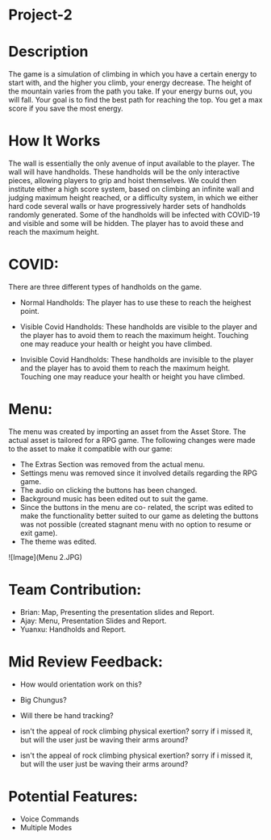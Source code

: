 # Project-2

# Description
The game is a simulation of climbing in which you have a certain energy to start with, and the higher you climb, your energy decrease. The height of the mountain varies from the path you take. If your energy burns out, you will fall. Your goal is to find the best path for reaching the top. You get a max score if you save the most energy.

# How It Works
The wall is essentially the only avenue of input available to the player. The wall will have handholds. These handholds will be the only interactive pieces, allowing players to grip and hoist themselves. We could then institute either a high score system, based on climbing an infinite wall and judging maximum height reached, or a difficulty system, in which we either hard code several walls or have progressively harder sets of handholds randomly generated. Some of the handholds will be infected with COVID-19 and visible and some will be hidden. The player has to avoid these and reach the maximum height.

# COVID:
There are three different types of handholds on the game. 

- Normal Handholds: 
The player has to use these to reach the heighest point. 

- Visible Covid Handholds:
These handholds are visible to the player and the player has to avoid them to reach the maximum height. Touching one may readuce your health or height you have climbed. 

- Invisible Covid Handholds:
These handholds are invisible to the player and the player has to avoid them to reach the maximum height. Touching one may readuce your health or height you have climbed. 

# Menu:

The menu was created by importing an asset from the Asset Store. The actual asset is tailored for a RPG game. The following changes were made to the asset to make it compatible with our game: 

- The Extras Section was removed from the actual menu. 
- Settings menu was removed since it involved details regarding the RPG game. 
- The audio on clicking the buttons has been changed. 
- Background music has been edited out to suit the game. 
- Since the buttons in the menu are co- related, the script was edited to make the functionality better suited to our game as deleting the buttons was not possible (created stagnant menu with no option to resume or exit game).
- The theme was edited.

![Image](Menu 2.JPG)

# Team Contribution:

- Brian: Map, Presenting the presentation slides and Report.  
- Ajay: Menu, Presentation Slides and Report. 
- Yuanxu: Handholds and Report. 

# Mid Review Feedback:

- How would orientation work on this?

- Big Chungus?

- Will there be hand tracking?

- isn't the appeal of rock climbing physical exertion? sorry if i missed it, but will the user just be waving their arms around?

- isn't the appeal of rock climbing physical exertion? sorry if i missed it, but will the user just be waving their arms around?

# Potential Features: 

- Voice Commands
- Multiple Modes



